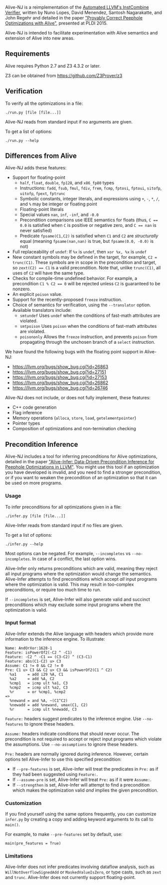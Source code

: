 Alive-NJ is a reimplementation of the [Automated LLVM's InstCombine Verifier][1],
written by Nuno Lopes, David Menendez, Santosh Nagarakatte, and John Regehr and
detailed in the paper ["Provably Correct Peephole Optimizations with Alive"][2],
presented at PLDI 2015.

[1]: https://github.com/nunoplopes/alive/
[2]: http://www.cs.utah.edu/~regehr/papers/pldi15.pdf

Alive-NJ is intended to facilitate experimentation with Alive semantics and
extension of Alive into new areas. 

## Requirements

Alive requires Python 2.7 and Z3 4.3.2 or later.

Z3 can be obtained from https://github.com/Z3Prover/z3

## Verification

To verify all the optimizations in a file:

    ./run.py [file [file...]]

Alive-NJ reads from standard input if no arguments are given.

To get a list of options:

    ./run.py --help

## Differences from Alive

Alive-NJ adds these features:

* Support for floating-point
    * `half`, `float`, `double`, `fp128`, and `x86_fp80` types
    * Instructions: `fadd`, `fsub`, `fmul`, `fdiv`, `frem`, `fcmp`,
      `fptosi`, `fptoui`, `sitofp`, `uitofp`, `fpext`, `fptrunc`
    * Symbolic constants, integer literals, and expressions using `+`, `-`,
      `*`, `/`, and `%` may be integer or floating point
    * Floating-point literals
    * Special values `nan`, `inf`, `-inf`, and `-0.0`
    * Precondition comparisons use IEEE semantics for floats (thus,
      `C == 0.0` is satisfied when `C` is positive or negative zero,
      and `C == nan` is never satisfied)
    * Predicate `fpsame(C1,C2)` is satisfied when `C1` and `C2` are
      *structurally* equal (meaning `fpsame(nan,nan)` is true, but
      `fpsame(0.0, -0.0)` is not)
* Full replaceability of `undef`: If `%x` is `undef`, then `xor %x, %x` is
  `undef`
* New constant symbols may be defined in the target, for example, 
  `C2 = trunc(C1)`. These symbols are in scope in the precondition and target,
  so `zext(C2) == C1` is a valid precondition. Note that, unlike `trunc(C1)`,
  all uses of `C2` will have the same type.
* Checks for compile-time undefined behavior. For example, a precondition
  `C1 % C2 == 0` will be rejected unless `C2` is guaranteed to be nonzero.
* An explicit `poison` value.
* Support for the recently-proposed `freeze` instruction.
* Choice of semantics for verification, using the `--translator` option.
  Available translators include:
    * `smtundef` Uses `undef` when the conditions of fast-math attributes are
       violated.
    * `smtpoison` Uses `poison` when the conditions of fast-math attributes are
      violated.
    * `poisononly` Allows the `freeze` instruction, and prevents `poison`
      from propagating through the unchosen branch of a `select` instruction.

We have found the following bugs with the floating point support in Alive-NJ:

* https://llvm.org/bugs/show_bug.cgi?id=26863
* https://llvm.org/bugs/show_bug.cgi?id=27151
* https://llvm.org/bugs/show_bug.cgi?id=27153
* https://llvm.org/bugs/show_bug.cgi?id=26862
* https://llvm.org/bugs/show_bug.cgi?id=26746

Alive-NJ does not include, or does not fully implement, these features:

* C++ code generation
* Flag inference
* Memory operations (`alloca`, `store`, `load`, `getelementpointer`)
* Pointer types
* Composition of optimizations and non-termination checking


## Precondition Inference

Alive-NJ includes a tool for inferring preconditions for Alive optimizations,
detailed in the paper ["Alive-Infer: Data-Driven Precondition Inference for 
Peephole Optimizations in LLVM"][Alive-Infer]. You might use this tool if an
optimization you have developed is invalid, and you need to find a stronger
precondition, or if you want to weaken the precondition of an optimization so
that it can be used on more programs.

[Alive-Infer]: http://export.arxiv.org/abs/1611.05980

### Usage

To infer preconditions for all optimizations given in a file:

    ./infer.py [file [file...]]

Alive-Infer reads from standard input if no files are given.

To get a list of options:

    ./infer.py --help

Most options can be negated. For example, `--incompletes` vs `--no-incompletes`.
In case of a conflict, the last option wins.

Alive-Infer only returns preconditions which are valid, meaning they reject
all input programs where the optimization would change the semantics.
Alive-Infer attempts to find preconditions which accept *all* input programs
where the optimization is valid. This may result in too-complex preconditions,
or require too much time to run.

If `--incompletes` is set, Alive-Infer will also generate valid and succinct
preconditions which may exclude some input programs where the optimization is
valid.

### Input format

Alive-Infer extends the Alive language with headers which provide more
information to the inference engine. To illustrate:

    Name: AndOrXor:1628-1
    Feature: isPowerOf2(-C2 ^ -C1)
    Feature: -C2 ^ -C1 == (C3-C2) ^ (C3-C1)
    Feature: abs(C1-C2) u> C3
    Assume: C1 != 0 && C2 != 0
    Pre: C1 u> C3 && C2 u> C3 && isPowerOf2(C1 ^ C2)
      %a1     = add i29 %A, C1
      %a2     = add %A, C2
      %cmp1   = icmp ult %a1, C3
      %cmp2   = icmp ult %a2, C3
      %r      = or %cmp1, %cmp2
    =>
      %newand = and %A, ~(C1^C2)
      %newadd = add %newand, umax(C1, C2)
      %r      = icmp ult %newadd, C3

`Feature:` headers suggest predicates to the inference engine. Use
`--no-features` to ignore these headers.

`Assume:` headers indicate conditions that should never occur. The
precondition is not required to accept or reject input programs which violate
the assumptions. Use `--no-assumptions` to ignore these headers.

`Pre:` headers are normally ignored during inference. However, certain options
tell Alive-Infer to use this specified precondition:

* If `--pre-features` is set, Alive-Infer will treat the predicates in `Pre:` as
  if they had been suggested using `Feature:`.
* If `--assume-pre` is set, Alive-Infer will treat `Pre:` as if it were
  `Assume:`.
* If `--strengthen` is set, Alive-Infer will attempt to find a precondition
  which makes the optimization valid *and* implies the given precondition.

### Customization

If you find yourself using the same options frequently, you can customize
`infer.py` by creating a copy and adding keyword arguments to its call to
`main()`.

For example, to make `--pre-features` set by default, use:

    main(pre_features = True)

### Limitations

Alive-Infer does not infer predicates involving dataflow analysis, such as
`WillNotOverflowSignedAdd` or `MaskedValueIsZero`, or type casts, such as
`zext` and `trunc`. Alive-Infer does not currently support floating-point.
